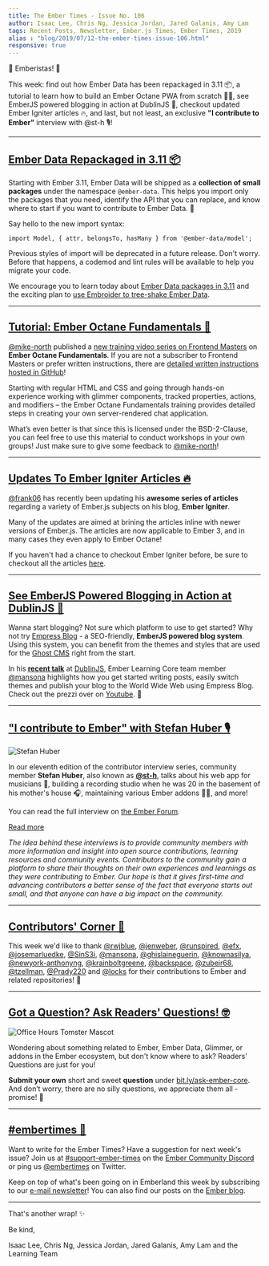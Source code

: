 ```yaml
---
title: The Ember Times - Issue No. 106
author: Isaac Lee, Chris Ng, Jessica Jordan, Jared Galanis, Amy Lam
tags: Recent Posts, Newsletter, Ember.js Times, Ember Times, 2019
alias : "blog/2019/07/12-the-ember-times-issue-106.html"
responsive: true
---
```


👋 Emberistas! 🐹

This week: find out how Ember Data has been repackaged in 3.11 📦,
a tutorial to learn how to build an Ember Octane PWA from scratch 👨‍💻,
see EmberJS powered blogging in action at DublinJS 🎥,
checkout updated Ember Igniter articles 🔥,
and last, but not least, an exclusive **"I contribute to Ember"** interview with @st-h 🎙!

---

## [Ember Data Repackaged in 3.11 📦](https://emberjs.github.io/rfcs/0395-ember-data-packages.html)

Starting with Ember 3.11, Ember Data will be shipped as a **collection of small packages** under the namespace `@ember-data`. This helps you import only the packages that you need, identify the API that you can replace, and know where to start if you want to contribute to Ember Data. 🎉

Say hello to the new import syntax:

```
import Model, { attr, belongsTo, hasMany } from '@ember-data/model';
```

Previous styles of import will be deprecated in a future release. Don't worry. Before that happens, a codemod and lint rules will be available to help you migrate your code.

We encourage you to learn today about [Ember Data packages in 3.11](https://emberjs.github.io/rfcs/0395-ember-data-packages.html) and the exciting plan to [use Embroider to tree-shake Ember Data](https://github.com/emberjs/data/issues/6166).

---

## [Tutorial: Ember Octane Fundamentals 🐹](https://twitter.com/michaellnorth/status/1148631049141751813)

[@mike-north](https://github.com/mike-north) published a [new training video series on Frontend Masters](https://frontendmasters.com/courses/ember-octane/) on **Ember Octane Fundamentals**. If you are not a subscriber to Frontend Masters or prefer written instructions, there are [detailed written instructions hosted in GitHub](https://github.com/mike-north/ember-octane-workshop/tree/master/notes)!

Starting with regular HTML and CSS and going through hands-on experience working with glimmer components, tracked properties, actions, and modifiers – the Ember Octane Fundamentals training provides detailed steps in creating your own server-rendered chat application.

What’s even better is that since this is licensed under the BSD-2-Clause, you can feel free to use this material to conduct workshops in your own groups! Just make sure to give some feedback to [@mike-north](https://github.com/mike-north)!

---

## [Updates To Ember Igniter Articles 🔥](https://emberigniter.com/articles/)

[@frank06](https://github.com/frank06) has recently been updating his **awesome series of articles** regarding a variety of Ember.js subjects on his blog, **Ember Igniter**.

Many of the updates are aimed at brining the articles inline with newer versions of Ember.js. The articles are now applicable to Ember 3, and in many cases they even apply to Ember Octane!

If you haven't had a chance to checkout Ember Igniter before, be sure to checkout all the articles [here](https://emberigniter.com/articles/).

---

## [See EmberJS Powered Blogging in Action at DublinJS 📝](https://www.youtube.com/watch?v=4-31AP3p1os)

<!-- alex ignore king-queen -->
Wanna start blogging? Not sure which platform to use to get started? Why not try [Empress Blog](https://github.com/empress/empress-blog) - a SEO-friendly, **EmberJS powered blog system**. Using this system, you can benefit from the themes and styles that are used for the [Ghost CMS](https://ghost.org/) right from the start.

<!-- alex ignore king-queen -->
In his **[recent talk](https://www.youtube.com/watch?v=4-31AP3p1os)** at [DublinJS](https://www.meetup.com/DublinJS/), Ember Learning Core team member [@mansona](https://github.com/mansona) highlights how you get started writing posts, easily switch themes and publish your blog to the World Wide Web using Empress Blog. Check out the prezzi over on [Youtube](https://www.youtube.com/watch?v=4-31AP3p1os). 🎥

---

## ["I contribute to Ember" with Stefan Huber 🎙](https://discuss.emberjs.com/t/i-contribute-to-ember-with-stefan-huber/16821)

<div class="float-right padded portrait-frame">
  <img alt="Stefan Huber" title="Stefan Huber - Contributor to Ember" src="/images/blog/emberjstimes/stefanhuber.jpeg" />
</div>

<!-- alex ignore dads-moms -->
In our eleventh edition of the contributor interview series, community member **Stefan Huber**, also known as **[@st-h](hhttps://github.com/st-h)**, talks about his web app for musicians 🎸, building a recording studio when he was 20 in the basement of his mother's house 🎧, maintaining various Ember addons 👨‍💻, and more!

You can read the full interview on [the Ember Forum](https://discuss.emberjs.com/t/i-contribute-to-ember-with-stefan-huber/16821).

<a class="ember-button ember-button--centered" href="https://discuss.emberjs.com/t/i-contribute-to-ember-with-stefan-huber/16821">Read more</a>

<i>The idea behind these interviews is to provide community members with more information and insight into open source contributions, learning resources and community events. Contributors to the community gain a platform to share their thoughts on their own experiences and learnings as they were contributing to Ember. Our hope is that it gives first-time and advancing contributors a better sense of the fact that everyone starts out small, and that anyone can have a big impact on the community.</i>

---

## [Contributors' Corner 👏](https://guides.emberjs.com/release/contributing/repositories/)

<p>This week we'd like to thank <a href="https://github.com/rwjblue" target="gh-user">@rwjblue</a>, <a href="https://github.com/jenweber" target="gh-user">@jenweber</a>, <a href="https://github.com/runspired" target="gh-user">@runspired</a>, <a href="https://github.com/efx" target="gh-user">@efx</a>, <a href="https://github.com/josemarluedke" target="gh-user">@josemarluedke</a>, <a href="https://github.com/SinS3i" target="gh-user">@SinS3i</a>, <a href="https://github.com/mansona" target="gh-user">@mansona</a>, <a href="https://github.com/ghislaineguerin" target="gh-user">@ghislaineguerin</a>, <a href="https://github.com/knownasilya" target="gh-user">@knownasilya</a>, <a href="https://github.com/newyork-anthonyng" target="gh-user">@newyork-anthonyng</a>, <a href="https://github.com/krainboltgreene" target="gh-user">@krainboltgreene</a>, <a href="https://github.com/backspace" target="gh-user">@backspace</a>, <a href="https://github.com/zubeir68" target="gh-user">@zubeir68</a>, <a href="https://github.com/tzellman" target="gh-user">@tzellman</a>, <a href="https://github.com/Prady220" target="gh-user">@Prady220</a> and <a href="https://github.com/locks" target="gh-user">@locks</a> for their contributions to Ember and related repositories! 💖</p>

---

## [Got a Question? Ask Readers' Questions! 🤓](https://docs.google.com/forms/d/e/1FAIpQLScqu7Lw_9cIkRtAiXKitgkAo4xX_pV1pdCfMJgIr6Py1V-9Og/viewform)

<div class="blog-row">
  <img class="float-right small transparent padded" alt="Office Hours Tomster Mascot" title="Readers' Questions" src="/images/tomsters/officehours.png" />

  <p>Wondering about something related to Ember, Ember Data, Glimmer, or addons in the Ember ecosystem, but don't know where to ask? Readers’ Questions are just for you!</p>

<p><strong>Submit your own</strong> short and sweet <strong>question</strong> under <a href="https://bit.ly/ask-ember-core" target="rq">bit.ly/ask-ember-core</a>. And don’t worry, there are no silly questions, we appreciate them all - promise! 🤞</p>

</div>

---

## [#embertimes 📰](https://blog.emberjs.com/tags/newsletter.html)

Want to write for the Ember Times? Have a suggestion for next week's issue? Join us at [#support-ember-times](https://discordapp.com/channels/480462759797063690/485450546887786506) on the [Ember Community Discord](https://discordapp.com/invite/zT3asNS) or ping us [@embertimes](https://twitter.com/embertimes) on Twitter.

Keep on top of what's been going on in Emberland this week by subscribing to our [e-mail newsletter](https://the-emberjs-times.ongoodbits.com/)! You can also find our posts on the [Ember blog](https://emberjs.com/blog/tags/newsletter.html).

---

That's another wrap! ✨

Be kind,

Isaac Lee, Chris Ng, Jessica Jordan, Jared Galanis, Amy Lam and the Learning Team
